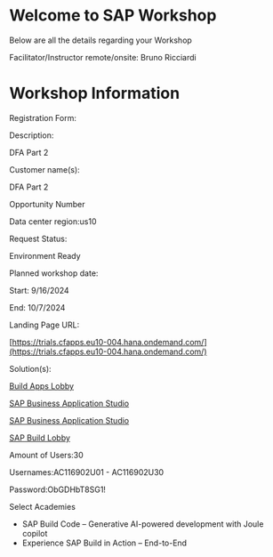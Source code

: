 # Welcome to SAP Workshop

Below are all the details regarding your Workshop

Facilitator/Instructor remote/onsite: 
Bruno Ricciardi


# Workshop Information

Registration Form:

Description:

DFA Part 2

Customer name(s):

DFA Part 2

Opportunity Number

Data center region:us10

Request Status:

Environment Ready

Planned workshop date:

Start: 9/16/2024

End: 10/7/2024

Landing Page URL:

[https://trials.cfapps.eu10-004.hana.ondemand.com/](https://trials.cfapps.eu10-004.hana.ondemand.com/)

Solution(s):

[Build Apps Lobby](https://sap-build-academy-us10.us10.build.cloud.sap/lobby)

[SAP Business Application Studio](https://sap-build-hana-cloud.eu10cf.applicationstudio.cloud.sap/)

[SAP Business Application Studio](https://sap-build-hana-cloud.eu10cf.applicationstudio.cloud.sap/)

[SAP Build Lobby](https://sap-build-code-us10.us10.build.cloud.sap/lobby)

Amount of Users:30

Usernames:AC116902U01 - AC116902U30

Password:ObGDHbT8SG1!

Select Academies

- SAP Build Code – Generative AI-powered development with Joule copilot
- Experience SAP Build in Action – End-to-End
